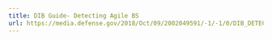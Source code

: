 ```yaml
---
title: DIB Guide- Detecting Agile BS
url: https://media.defense.gov/2018/Oct/09/2002049591/-1/-1/0/DIB_DETECTING_AGILE_BS_2018.10.05.PDF
---
```

